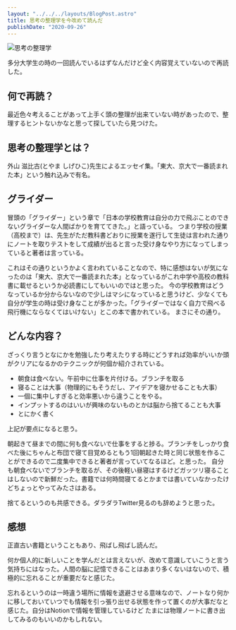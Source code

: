 ```yaml
---
layout: "../../../layouts/BlogPost.astro"
title: 思考の整理学を今改めて読んだ
publishDate: "2020-09-26"
---
```


![思考の整理学](/images/seirigaku.jpg)

多分大学生の時の一回読んでいるはずなんだけど全く内容覚えていないので再読した。

## 何で再読？

最近色々考えることがあって上手く頭の整理が出来ていない時があったので、整理するヒントないかなと思って探していたら見つけた。

## 思考の整理学とは？

外山 滋比古(とやま しげひこ)先生によるエッセイ集。「東大、京大で一番読まれた本」という触れ込みで有名。

## グライダー

冒頭の「グライダー」という章で「日本の学校教育は自分の力で飛ぶことのできないグライダーな人間ばかりを育ててきた。」と語っている。
つまり学校の授業（高校まで）は、先生がただ教科書どおりに授業を遂行して生徒は言われた通りにノートを取りテストをして成績が出ると言った受け身なやり方になってしまっていると著者は言っている。

これはその通りというかよく言われていることなので、特に感想はないが気になったのは「東大、京大で一番読まれた本」となっているがこれ中学や高校の教科書に載せるというか必読書にしてもいいのではと思った。
今の学校教育はどうなっているか分からないなので少しはマシになっていると思うけど、少なくても自分が学生の時は受け身なことが多かった。「グライダーではなく自力で飛べる飛行機にならなくてはいけない」とこの本で書かれている。
まさにその通り。　

## どんな内容？

ざっくり言うとなにかを勉強したり考えたりする時にどうすれば効率がいいか頭がクリアになるかのテクニックが何個か紹介されている。

- 朝食は食べない。午前中に仕事を片付ける。ブランチを取る
- 寝ることは大事（物理的にもそうだし、アイデアを寝かせることも大事）
- 一個に集中しすぎると効率悪いから違うことをやる。
- インプットするのはいいが興味のないものとかは脳から捨てることも大事
- とにかく書く

上記が要点になると思う。

朝起きて昼までの間に何も食べないで仕事をすると捗る。ブランチをしっかり食べた後にちゃんと布団で寝て目覚めるともう1回朝起きた時と同じ状態を作ることができるので二度集中できると著者が言っていてなるほど。と思った。
自分も朝食べないでブランチを取るが、その後軽い昼寝はするけどガッツリ寝ることはしないので新鮮だった。書籍では何時間寝てるとかまでは書いていなかったけどちょっとやってみたさはある。

捨てるというのも共感できる。ダラダラTwitter見るのも辞めようと思った。


## 感想

正直古い書籍ということもあり、飛ばし飛ばし読んだ。

何か個人的に新しいことを学んだとは言えないが、改めて意識していこうと言う気持ちにはなった。人間の脳に記憶できることはあまり多くないはないので、積極的に忘れることが重要だなと感じた。

忘れるというのは一時違う場所に情報を退避させる意味なので、ノートなり何かに移しておいていつでも情報を引っ張り出せる状態を作って置くのが大事だなと感じた。自分はNotionで情報を管理しているけど
たまには物理ノートに書き出してみるのもいいのかもしれない。


